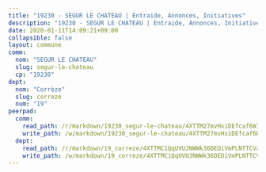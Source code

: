 ```yaml
---
title: "19230 - SEGUR LE CHATEAU | Entraide, Annonces, Initiatives"
description: "19230 - SEGUR LE CHATEAU | Entraide, Annonces, Initiatives"
date: 2020-01-11T14:09:21+09:00
collapsible: false
layout: commune
comm:
  nom: "SEGUR LE CHATEAU"
  slug: segur-le-chateau
  cp: "19230"
dept:
  nom: "Corrèze"
  slug: correze
  num: "19"
peerpad:
  comm:
    read_path: /r/markdown/19230_segur-le-chateau/4XTTM27mvHxiDEfcaf6W1yHR6XSfYN2g57Bgk14o2dbaszw2L
    write_path: /w/markdown/19230_segur-le-chateau/4XTTM27mvHxiDEfcaf6W1yHR6XSfYN2g57Bgk14o2dbaszw2L-K3TgUmJWj3Co4kTMzdxFgFRXaeTCaBdCKc3eGkLfAtg1qKq8E1ZKmAgn1j3rkuDzHDFzxGDnJkDAokQ9wJ4iJZp8jYTHgwZHtqWuFE8pbHFk5XwU4WPT3PyNe62yizrb1Axx5wN4
  dept:
    read_path: /r/markdown/19_correze/4XTTMC1QqUVUJNWWk36DEDiVmPLNTTCVay5E5gwEvpSf36VsS
    write_path: /w/markdown/19_correze/4XTTMC1QqUVUJNWWk36DEDiVmPLNTTCVay5E5gwEvpSf36VsS-K3TgUzu4fqyixiBZaA5Ejd2iCC9xJnV2MqYc8L2r22c4qVWWx9VnJmMAAFTQjLmwLDBGZ9pgHdAtPGZHV6pZb6y2bhgaqXFUJ1Fp1QgihzJpszTr9ow8JcXoeYzTUZfY7Rzzn9sS
---
```


